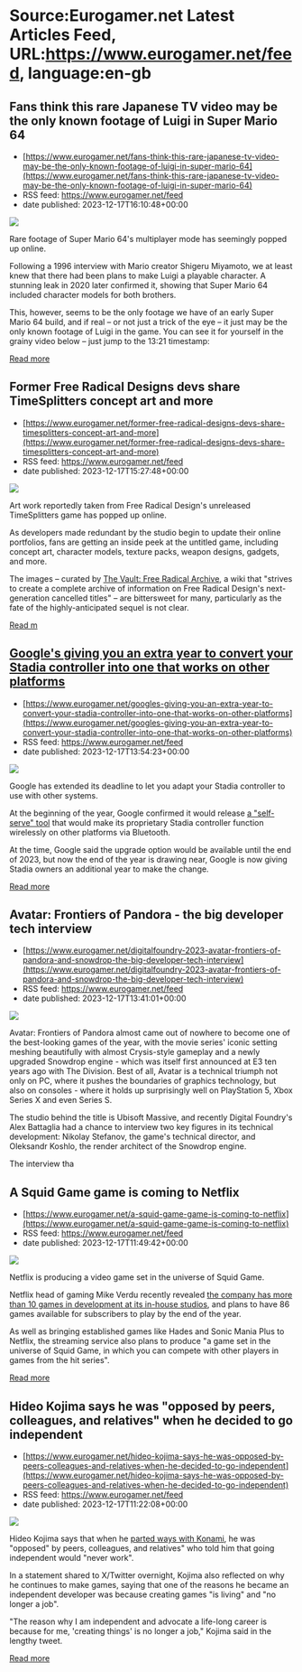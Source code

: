 # Source:Eurogamer.net Latest Articles Feed, URL:https://www.eurogamer.net/feed, language:en-gb

## Fans think this rare Japanese TV video may be the only known footage of Luigi in Super Mario 64
 - [https://www.eurogamer.net/fans-think-this-rare-japanese-tv-video-may-be-the-only-known-footage-of-luigi-in-super-mario-64](https://www.eurogamer.net/fans-think-this-rare-japanese-tv-video-may-be-the-only-known-footage-of-luigi-in-super-mario-64)
 - RSS feed: https://www.eurogamer.net/feed
 - date published: 2023-12-17T16:10:48+00:00

<img src="https://assetsio.reedpopcdn.com/Screenshot-2023-12-17-at-16.05.46.png?width=1920&amp;height=1920&amp;fit=bounds&amp;quality=80&amp;format=jpg&amp;auto=webp" /> <p>Rare footage of Super Mario 64's multiplayer mode has seemingly popped up online.
</p><p>Following a 1996 interview with Mario creator Shigeru Miyamoto, we at least knew that there had been plans to make Luigi a playable character. A stunning leak in 2020 later confirmed it, showing that Super Mario 64 included character models for both brothers.
</p><p>This, however, seems to be the only footage we have of an early Super Mario 64 build, and if real &ndash; or not just a trick of the eye &ndash; it just may be the only known footage of Luigi in the game. You can see it for yourself in the grainy video below &ndash; just jump to the 13:21 timestamp:
</p> <p><a href="https://www.eurogamer.net/fans-think-this-rare-japanese-tv-video-may-be-the-only-known-footage-of-luigi-in-super-mario-64">Read more</a></p>

## Former Free Radical Designs devs share TimeSplitters concept art and more
 - [https://www.eurogamer.net/former-free-radical-designs-devs-share-timesplitters-concept-art-and-more](https://www.eurogamer.net/former-free-radical-designs-devs-share-timesplitters-concept-art-and-more)
 - RSS feed: https://www.eurogamer.net/feed
 - date published: 2023-12-17T15:27:48+00:00

<img src="https://assetsio.reedpopcdn.com/will-brown-wb-env-02d.jpeg?width=1920&amp;height=1920&amp;fit=bounds&amp;quality=80&amp;format=jpg&amp;auto=webp" /> <p>Art work reportedly taken from Free Radical Design's unreleased TimeSplitters game has popped up online.
</p><p>As developers made redundant by the studio begin to update their online portfolios, fans are getting an inside peek at the untitled game, including concept art, character models, texture packs, weapon designs, gadgets, and more.
</p><p>The images &ndash; curated by <a href="https://freeradical.fandom.com/wiki/TimeSplitters_(2021)">The Vault: Free Radical Archive</a>, a wiki that "strives to create a complete archive of information on Free Radical Design's next-generation cancelled titles" &ndash; are bittersweet for many, particularly as the fate of the highly-anticipated sequel is not clear.
</p> <p><a href="https://www.eurogamer.net/former-free-radical-designs-devs-share-timesplitters-concept-art-and-more">Read m

## Google's giving you an extra year to convert your Stadia controller into one that works on other platforms
 - [https://www.eurogamer.net/googles-giving-you-an-extra-year-to-convert-your-stadia-controller-into-one-that-works-on-other-platforms](https://www.eurogamer.net/googles-giving-you-an-extra-year-to-convert-your-stadia-controller-into-one-that-works-on-other-platforms)
 - RSS feed: https://www.eurogamer.net/feed
 - date published: 2023-12-17T13:54:23+00:00

<img src="https://assetsio.reedpopcdn.com/stadia_wXGkNDg.jpg?width=1920&amp;height=1920&amp;fit=bounds&amp;quality=80&amp;format=jpg&amp;auto=webp" /> <p>Google has extended its deadline to let you adapt your Stadia controller to use with other systems.
</p><p>At the beginning of the year, Google confirmed it would release <a href="https://www.eurogamer.net/google-will-release-a-self-serve-tool-to-enable-stadias-controllers-to-connect-to-other-devices-next-week">a "self-serve" tool</a> that would make its proprietary Stadia controller function wirelessly on other platforms via Bluetooth.
</p><p>At the time, Google said the upgrade option would be available until the end of 2023, but now the end of the year is drawing near, Google is now giving Stadia owners an additional year to make the change. 
</p> <p><a href="https://www.eurogamer.net/googles-giving-you-an-extra-year-to-convert-your-stadia-controller-into-one-that-works-on-other-platforms">Read more</a></p>

## Avatar: Frontiers of Pandora - the big developer tech interview
 - [https://www.eurogamer.net/digitalfoundry-2023-avatar-frontiers-of-pandora-and-snowdrop-the-big-developer-tech-interview](https://www.eurogamer.net/digitalfoundry-2023-avatar-frontiers-of-pandora-and-snowdrop-the-big-developer-tech-interview)
 - RSS feed: https://www.eurogamer.net/feed
 - date published: 2023-12-17T13:41:01+00:00

<img src="https://assetsio.reedpopcdn.com/0_CnuVKYt.jpg?width=1920&amp;height=1920&amp;fit=bounds&amp;quality=80&amp;format=jpg&amp;auto=webp" /> <p>Avatar: Frontiers of Pandora almost came out of nowhere to become one of the best-looking games of the year, with the movie series' iconic setting meshing beautifully with almost Crysis-style gameplay and a newly upgraded Snowdrop engine - which was itself first announced at E3 ten years ago with The Division. Best of all, Avatar is a technical triumph not only on PC, where it pushes the boundaries of graphics technology, but also on consoles - where it holds up surprisingly well on PlayStation 5, Xbox Series X and even Series S. </p><p>The studio behind the title is Ubisoft Massive, and recently Digital Foundry's Alex Battaglia had a chance to interview two key figures in its technical development: Nikolay Stefanov, the game's technical director, and Oleksandr Koshlo, the render architect of the Snowdrop engine. </p><p>The interview tha

## A Squid Game game is coming to Netflix
 - [https://www.eurogamer.net/a-squid-game-game-is-coming-to-netflix](https://www.eurogamer.net/a-squid-game-game-is-coming-to-netflix)
 - RSS feed: https://www.eurogamer.net/feed
 - date published: 2023-12-17T11:49:42+00:00

<img src="https://assetsio.reedpopcdn.com/NFLX_GAMES__EVERGREEN.jpg?width=1920&amp;height=1920&amp;fit=bounds&amp;quality=80&amp;format=jpg&amp;auto=webp" /> <p>Netflix is producing a video game set in the universe of Squid Game. 
</p><p>Netflix head of gaming Mike Verdu recently revealed <a href="https://www.eurogamer.net/netflix-developing-over-10-games-in-house-currently">the company has more than 10 games in development at its in-house studios</a>, and plans to have 86 games available for subscribers to play by the end of the year.
</p><p>As well as bringing established games like Hades and Sonic Mania Plus to Netflix, the streaming service also plans to produce "a game set in the universe of Squid Game, in which you can compete with other players in games from the hit series".
</p> <p><a href="https://www.eurogamer.net/a-squid-game-game-is-coming-to-netflix">Read more</a></p>

## Hideo Kojima says he was "opposed by peers, colleagues, and relatives" when he decided to go independent
 - [https://www.eurogamer.net/hideo-kojima-says-he-was-opposed-by-peers-colleagues-and-relatives-when-he-decided-to-go-independent](https://www.eurogamer.net/hideo-kojima-says-he-was-opposed-by-peers-colleagues-and-relatives-when-he-decided-to-go-independent)
 - RSS feed: https://www.eurogamer.net/feed
 - date published: 2023-12-17T11:22:08+00:00

<img src="https://assetsio.reedpopcdn.com/a24-kojima.jpg?width=1920&amp;height=1920&amp;fit=bounds&amp;quality=80&amp;format=jpg&amp;auto=webp" /> <p>Hideo Kojima says that when he <a href="https://www.eurogamer.net/hideo-kojima-left-konami-earlier-this-month-report">parted ways with Konami</a>, he was "opposed" by peers, colleagues, and relatives" who told him that going independent would "never work".</p><p>In a statement shared to X/Twitter overnight, Kojima also reflected on why he continues to make games, saying that one of the reasons he became an independent developer was because creating games "is living" and "no longer a job".

</p><p>"The reason why I am independent and advocate a life-long career is because for me, 'creating things' is no longer a job," Kojima said in the lengthy tweet. 
</p> <p><a href="https://www.eurogamer.net/hideo-kojima-says-he-was-opposed-by-peers-colleagues-and-relatives-when-he-decided-to-go-independent">Read more</a></p>

